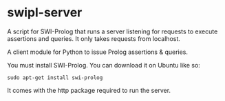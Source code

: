 swipl-server
============

A script for SWI-Prolog that runs a server listening for requests to execute
assertions and queries.  It only takes requests from localhost.

A client module for Python to issue Prolog assertions & queries.

You must install SWI-Prolog.  You can download it on Ubuntu like so:

    sudo apt-get install swi-prolog
    
It comes with the http package required to run the server.
